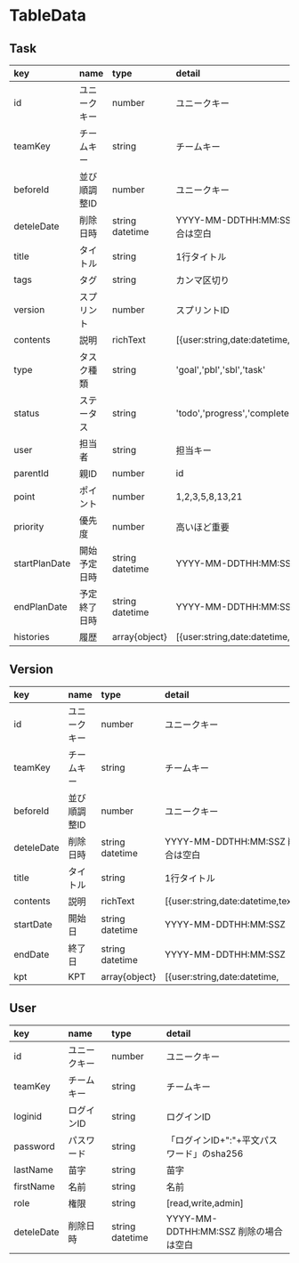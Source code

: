 # TableData
## Task
| key | name | type | detail |
|:--|:--|:--|:--|
| id | ユニークキー | number | ユニークキー |
| teamKey | チームキー | string | チームキー |
| beforeId | 並び順調整ID | number | ユニークキー |
| deteleDate | 削除日時 | string datetime | YYYY-MM-DDTHH:MM:SSZ 削除の場合は空白 |
| title | タイトル | string | 1行タイトル |
| tags | タグ | string | カンマ区切り |
| version | スプリント | number | スプリントID |
| contents | 説明 | richText | [{user:string,date:datetime,text:string}] |
| type | タスク種類 | string | 'goal','pbl','sbl','task' |
| status | ステータス | string | 'todo','progress','complete' |
| user | 担当者 | string | 担当キー |
| parentId | 親ID | number | id |
| point | ポイント | number | 1,2,3,5,8,13,21 |
| priority | 優先度 | number | 高いほど重要 |
| startPlanDate | 開始予定日時 | string datetime | YYYY-MM-DDTHH:MM:SSZ |
| endPlanDate | 予定終了日時 | string datetime | YYYY-MM-DDTHH:MM:SSZ |
| histories | 履歴 | array{object} | [{user:string,date:datetime,text:string}] |


## Version
| key | name | type | detail |
|:--|:--|:--|:--|
| id | ユニークキー | number | ユニークキー |
| teamKey | チームキー | string | チームキー |
| beforeId | 並び順調整ID | number | ユニークキー |
| deteleDate | 削除日時 | string datetime | YYYY-MM-DDTHH:MM:SSZ 削除の場合は空白 |
| title | タイトル | string | 1行タイトル |
| contents | 説明 | richText | [{user:string,date:datetime,text:string}] |
| startDate | 開始日 | string datetime | YYYY-MM-DDTHH:MM:SSZ|
| endDate | 終了日 | string datetime | YYYY-MM-DDTHH:MM:SSZ|
| kpt | KPT | array{object} | [{user:string,date:datetime,| type:string[keep,problem,try],text:string}] |

## User
| key | name | type | detail |
|:--|:--|:--|:--|
| id | ユニークキー | number | ユニークキー |
| teamKey | チームキー | string | チームキー |
| loginid | ログインID | string | ログインID |
| password | パスワード | string | 「ログインID+":"+平文パスワード」のsha256 |
| lastName | 苗字 | string | 苗字 |
| firstName | 名前 | string | 名前 |
| role | 権限 | string | [read,write,admin] |
| deteleDate | 削除日時 | string datetime | YYYY-MM-DDTHH:MM:SSZ 削除の場合は空白 |

